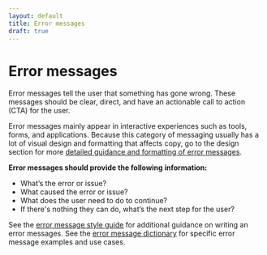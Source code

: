 ```yaml
---
layout: default
title: Error messages
draft: true
---
```


# Error messages

Error messages tell the user that something has gone wrong. These messages should be clear, direct, and have an actionable call to action (CTA) for the user.

Error messages mainly appear in interactive experiences such as tools, forms, and applications. Because this category of messaging usually has a lot of visual design and formatting that affects copy, go to the design section for more [detailed guidance and formatting of error messages](https://design.va.gov/patterns/messaging-error-messages).

**Error messages should provide the following information:**
- What’s the error or issue?
- What caused the error or issue?
- What does the user need to do to continue?
- If there's nothing they can do, what’s the next step for the user?

See the [error message style guide](https://design.va.gov/patterns/messaging-error-messages) for additional guidance on writing an error messages.
See the [error message dictionary](https://design.va.gov/patterns/messaging-dictionary) for specific error message examples and use cases.
